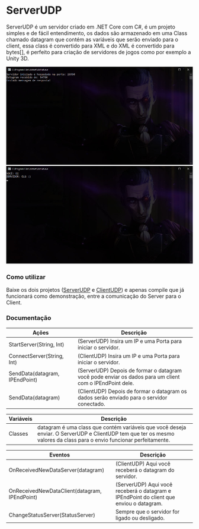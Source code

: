# ServerUDP
ServerUDP é um servidor criado em .NET Core com C#, é um projeto simples e de fácil entendimento, os dados são armazenado em uma Class chamado datagram que contém as variáveis que serão enviado para o client, essa class é convertido para XML e do XML é convertido para bytes[], é perfeito para criação de servidores de jogos como por exemplo a Unity 3D.

 ![Preview](screenshots/ServerUDP.jpg)
 ![Preview](screenshots/ClientUDP.jpg)

### Como utilizar
Baixe os dois projetos ([ServerUDP](https://github.com/treviasxk/ServerUDP) e [ClientUDP](https://github.com/treviasxk/ClientUDP)) e apenas compile que já funcionará como demonstração, entre a comunicação do Server para o Client.

### Documentação

| Ações | Descrição |
|-----------|---------------|
| StartServer(String, Int) | (ServerUDP) Insira um IP e uma Porta para iniciar o servidor.|
| ConnectServer(String, Int) | (ClientUDP) Insira um IP e uma Porta para iniciar o servidor.|
| SendData(datagram, IPEndPoint) | (ServerUDP) Depois de formar o datagram você pode enviar os dados para um client com o IPEndPoint dele.|
| SendData(datagram) | (ClientUDP) Depois de formar o datagram os dados serão enviado para o servidor conectado.|

| Variáveis | Descrição|
|------|-----|
| Classes | datagram é uma class que contém variáveis que você deseja enviar. O ServerUDP e ClientUDP tem que ter os mesmo valores da class para o envio funcionar perfeitamente.|

| Eventos | Descrição|
|------|-----|
| OnReceivedNewDataServer(datagram) | (ClientUDP) Aqui você receberá o datagram do servidor.|
| OnReceivedNewDataClient(datagram, IPEndPoint) | (ServerUDP) Aqui você receberá o datagram e IPEndPoint do client que enviou o datagram.|
| ChangeStatusServer(StatusServer) | Sempre que o servidor for ligado ou desligado.|
